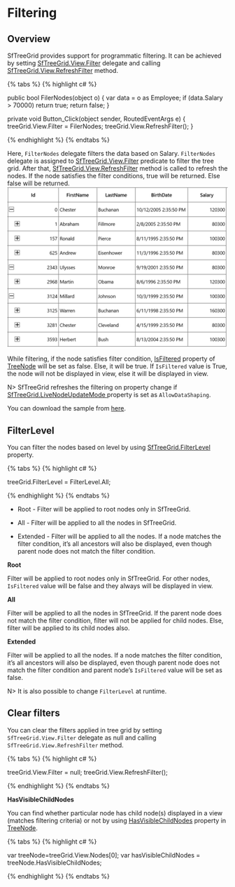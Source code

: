 # Filtering

## Overview

SfTreeGrid provides support for programmatic filtering. It can be achieved by setting [SfTreeGrid.View.Filter](https://help.syncfusion.com/cr/cref_files/uwp/sfdatagrid/frlrfSyncfusionUIXamlTreeGridTreeGridViewClassFilterTopic.html) delegate and calling [SfTreeGrid.View.RefreshFilter](https://help.syncfusion.com/cr/cref_files/uwp/sfdatagrid/frlrfSyncfusionUIXamlTreeGridTreeGridViewClassRefreshFilterTopic.html) method.

{% tabs %}
{% highlight c# %}

public bool FilerNodes(object o)
{
    var data = o as Employee;
    if (data.Salary > 70000)
        return true;
    return false;
}

private void Button_Click(object sender, RoutedEventArgs e)
{
    treeGrid.View.Filter = FilerNodes;
    treeGrid.View.RefreshFilter();
}

{% endhighlight %}
{% endtabs %}

Here, `FilterNodes` delegate filters the data based on Salary. `FilterNodes` delegate is assigned to [SfTreeGrid.View.Filter](https://help.syncfusion.com/cr/cref_files/uwp/sfdatagrid/frlrfSyncfusionUIXamlTreeGridTreeGridViewClassFilterTopic.html) predicate to filter the tree grid. After that, [SfTreeGrid.View.RefreshFilter](https://help.syncfusion.com/cr/cref_files/uwp/sfdatagrid/frlrfSyncfusionUIXamlTreeGridTreeGridViewClassRefreshFilterTopic.html) method is called to refresh the nodes. If the node satisfies the filter conditions, true will be returned. Else false will be returned.
![](Filtering_images/Filtering_img1.png)

While filtering, if the node satisfies filter condition, [IsFiltered](https://help.syncfusion.com/cr/cref_files/uwp/sfdatagrid/frlrfSyncfusionUIXamlTreeGridTreeNodeClassIsFilteredTopic.html) property of [TreeNode](https://help.syncfusion.com/cr/cref_files/uwp/sfdatagrid/frlrfSyncfusionUIXamlTreeGridTreeNodeClassTopic.html) will be set as false. Else, it will be true. If `IsFiltered` value is True, the node will not be displayed in view, else it will be displayed in view.

N> SfTreeGrid refreshes the filtering on property change if [SfTreeGrid.LiveNodeUpdateMode ](https://help.syncfusion.com/cr/cref_files/uwp/sfdatagrid/frlrfSyncfusionUIXamlTreeGridSfTreeGridClassLiveNodeUpdateModeTopic.html)property is set as `AllowDataShaping`.

You can download the sample from [here](http://www.syncfusion.com/downloads/support/directtrac/general/ze/FilteringDemo_UWP-1890724267).

## FilterLevel

You can filter the nodes based on level by using [SfTreeGrid.FilterLevel](https://help.syncfusion.com/cr/cref_files/uwp/sfdatagrid/frlrfSyncfusionUIXamlTreeGridSfTreeGridClassFilterLevelTopic.html) property.

{% tabs %}
{% highlight c# %}

treeGrid.FilterLevel = FilterLevel.All;

{% endhighlight %}
{% endtabs %}

* Root - Filter will be applied to root nodes only in SfTreeGrid.

* All - Filter will be applied to all the nodes in SfTreeGrid.

* Extended - Filter will be applied to all the nodes. If a node matches the filter condition, it’s all ancestors will also be displayed, even though parent node does not match the filter condition.

**Root**

Filter will be applied to root nodes only in SfTreeGrid. For other nodes, `IsFiltered` value will be false and they always will be displayed in view.

**All**

Filter will be applied to all the nodes in SfTreeGrid. If the parent node does not match the filter condition, filter will not be applied for child nodes. Else, filter will be applied to its child nodes also.

**Extended**

Filter will be applied to all the nodes. If a node matches the filter condition, it’s all ancestors will also be displayed, even though parent node does not match the filter condition and parent node’s `IsFiltered` value will be set as false.

N> It is also possible to change `FilterLevel` at runtime.

## Clear filters

You can clear the filters applied in tree grid by setting `SfTreeGrid.View.Filter` delegate as null and calling `SfTreeGrid.View.RefreshFilter` method.

{% tabs %}
{% highlight c# %}

treeGrid.View.Filter = null;
treeGrid.View.RefreshFilter();

{% endhighlight %}
{% endtabs %}

**HasVisibleChildNodes**

You can find whether particular node has child node(s) displayed in a view (matches filtering criteria) or not by using [HasVisibleChildNodes](https://help.syncfusion.com/cr/cref_files/uwp/sfdatagrid/frlrfSyncfusionUIXamlTreeGridTreeNodeClassHasVisibleChildNodesTopic.html) property in [TreeNode](https://help.syncfusion.com/cr/cref_files/uwp/sfdatagrid/frlrfSyncfusionUIXamlTreeGridTreeNodeClassTopic.html).

{% tabs %}
{% highlight c# %}

var treeNode=treeGrid.View.Nodes[0];
var hasVisibleChildNodes = treeNode.HasVisibleChildNodes;

{% endhighlight %}
{% endtabs %}
